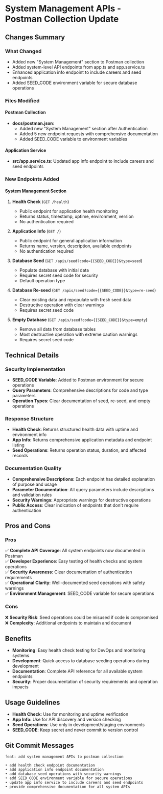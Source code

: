 # System Management APIs - Postman Collection Update

## Changes Summary

### What Changed

- Added new "System Management" section to Postman collection
- Added system-level API endpoints from app.ts and app.service.ts
- Enhanced application info endpoint to include careers and seed endpoints
- Added SEED_CODE environment variable for secure database operations

### Files Modified

#### Postman Collection

- **docs/postman.json**:
  - Added new "System Management" section after Authentication
  - Added 5 new endpoint requests with comprehensive documentation
  - Added SEED_CODE variable to environment variables

#### Application Service

- **src/app.service.ts**: Updated app info endpoint to include careers and seed endpoints

### New Endpoints Added

#### System Management Section

1. **Health Check** (`GET /health`)

   - Public endpoint for application health monitoring
   - Returns status, timestamp, uptime, environment, version
   - No authentication required

2. **Application Info** (`GET /`)

   - Public endpoint for general application information
   - Returns name, version, description, available endpoints
   - No authentication required

3. **Database Seed** (`GET /apis/seed?code={{SEED_CODE}}&type=seed`)

   - Populate database with initial data
   - Requires secret seed code for security
   - Default operation type

4. **Database Re-seed** (`GET /apis/seed?code={{SEED_CODE}}&type=re-seed`)

   - Clear existing data and repopulate with fresh seed data
   - Destructive operation with clear warnings
   - Requires secret seed code

5. **Empty Database** (`GET /apis/seed?code={{SEED_CODE}}&type=empty`)
   - Remove all data from database tables
   - Most destructive operation with extreme caution warnings
   - Requires secret seed code

## Technical Details

### Security Implementation

- **SEED_CODE Variable**: Added to Postman environment for secure operations
- **Query Parameters**: Comprehensive descriptions for code and type parameters
- **Operation Types**: Clear documentation of seed, re-seed, and empty operations

### Response Structure

- **Health Check**: Returns structured health data with uptime and environment info
- **App Info**: Returns comprehensive application metadata and endpoint listing
- **Seed Operations**: Returns operation status, duration, and affected records

### Documentation Quality

- **Comprehensive Descriptions**: Each endpoint has detailed explanation of purpose and usage
- **Parameter Documentation**: All query parameters include descriptions and validation rules
- **Security Warnings**: Appropriate warnings for destructive operations
- **Public Access**: Clear indication of endpoints that don't require authentication

## Pros and Cons

### Pros

✅ **Complete API Coverage**: All system endpoints now documented in Postman  
✅ **Developer Experience**: Easy testing of health checks and system operations  
✅ **Security Awareness**: Clear documentation of authentication requirements  
✅ **Operational Clarity**: Well-documented seed operations with safety warnings  
✅ **Environment Management**: SEED_CODE variable for secure operations

### Cons

❌ **Security Risk**: Seed operations could be misused if code is compromised  
❌ **Complexity**: Additional endpoints to maintain and document

## Benefits

- **Monitoring**: Easy health check testing for DevOps and monitoring systems
- **Development**: Quick access to database seeding operations during development
- **Documentation**: Complete API reference for all available system endpoints
- **Security**: Proper documentation of security requirements and operation impacts

## Usage Guidelines

- **Health Check**: Use for monitoring and uptime verification
- **App Info**: Use for API discovery and version checking
- **Seed Operations**: Use only in development/staging environments
- **SEED_CODE**: Keep secret and never commit to version control

## Git Commit Messages

```
feat: add system management APIs to postman collection

• add health check endpoint documentation
• add application info endpoint documentation
• add database seed operations with security warnings
• add SEED_CODE environment variable for secure operations
• update app info service to include careers and seed endpoints
• provide comprehensive documentation for all system APIs
```
